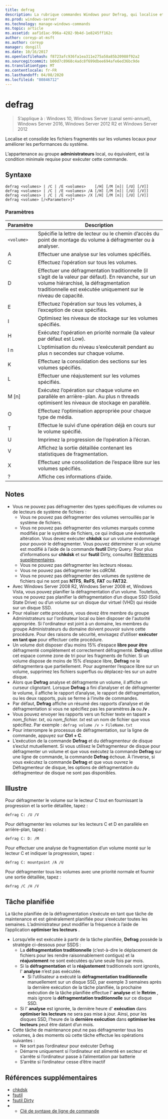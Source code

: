 ```yaml
---
title: defrag
description: La rubrique commandes Windows pour Defrag, qui localise et consolide les fichiers fragmentés sur des volumes locaux pour améliorer les performances du système.
ms.prod: windows-server
ms.technology: manage-windows-commands
ms.topic: article
ms.assetid: aaf1d1ac-996a-4282-9b4d-1e8245ff162c
author: coreyp-at-msft
ms.author: coreyp
manager: dongill
ms.date: 10/16/2017
ms.openlocfilehash: f8723afc936fa1ea311e275a58a85b20988f92a2
ms.sourcegitcommit: b00d7c8968c4adc8f699dbee694afe6ed36bc9de
ms.translationtype: MT
ms.contentlocale: fr-FR
ms.lasthandoff: 04/08/2020
ms.locfileid: "80846712"
---
```

# <a name="defrag"></a>defrag

>S’applique à : Windows 10, Windows Server (canal semi-annuel), Windows Server 2016, Windows Server 2012 R2 et Windows Server 2012

Localise et consolide les fichiers fragmentés sur les volumes locaux pour améliorer les performances du système.

L’appartenance au groupe **administrateurs** local, ou équivalent, est la condition minimale requise pour exécuter cette commande.

## <a name="syntax"></a>Syntaxe
```
defrag <volumes> | /C | /E <volumes>    [/H] [/M [n]| [/U] [/V]]
defrag <volumes> | /C | /E <volumes> /A [/H] [/M [n]| [/U] [/V]]
defrag <volumes> | /C | /E <volumes> /X [/H] [/M [n]| [/U] [/V]]
defrag <volume> [/<Parameter>]*
```
### <a name="parameters"></a>Paramètres

|Paramètre|Description|
|-------|--------|
|`<volume>`|Spécifie la lettre de lecteur ou le chemin d’accès du point de montage du volume à défragmenter ou à analyser.|
|A|Effectuer une analyse sur les volumes spécifiés.|
|C|Effectuez l’opération sur tous les volumes.|
|D|Effectuer une défragmentation traditionnelle (il s’agit de la valeur par défaut). En revanche, sur un volume hiérarchisé, la défragmentation traditionnelle est exécutée uniquement sur le niveau de capacité.|
|E|Effectuez l’opération sur tous les volumes, à l’exception de ceux spécifiés.|
|I|Optimisez les niveaux de stockage sur les volumes spécifiés.|
|H|Exécutez l’opération en priorité normale (la valeur par défaut est Low).|
|I n|L’optimisation du niveau s’exécuterait pendant au plus n secondes sur chaque volume.|
|K|Effectuez la consolidation des sections sur les volumes spécifiés.|
|L|Effectuer une réajustement sur les volumes spécifiés.|
|M [n]|Exécutez l’opération sur chaque volume en parallèle en arrière-plan. Au plus n threads optimisent les niveaux de stockage en parallèle.|
|O|Effectuez l’optimisation appropriée pour chaque type de média.|
|T|Effectue le suivi d’une opération déjà en cours sur le volume spécifié.|
|U|Imprimez la progression de l’opération à l’écran.|
|V|Affichez la sortie détaillée contenant les statistiques de fragmentation.|
|X|Effectuez une consolidation de l’espace libre sur les volumes spécifiés.|
|?|Affiche ces informations d’aide.|

## <a name="remarks"></a>Notes
- Vous ne pouvez pas défragmenter des types spécifiques de volumes ou de lecteurs de système de fichiers :
  -   Vous ne pouvez pas défragmenter des volumes verrouillés par le système de fichiers.
  -   Vous ne pouvez pas défragmenter des volumes marqués comme modifiés par le système de fichiers, ce qui indique une éventuelle altération. Vous devez exécuter **chkdsk** sur un volume endommagé pour pouvoir le défragmenter. Vous pouvez déterminer si un volume est modifié à l’aide de la commande **fsutil** Dirty Query. Pour plus d’informations sur **chkdsk** et sur **fsutil** Dirty, consultez [Références supplémentaires](defrag.md#BKMK_additionalRef).
  -   Vous ne pouvez pas défragmenter les lecteurs réseau.
  -   Vous ne pouvez pas défragmenter les cdROM.
  -   Vous ne pouvez pas défragmenter des volumes de système de fichiers qui ne sont pas **NTFS**, **ReFS**, **FAT** ou **FAT32**.
- Avec Windows Server 2008 R2, Windows Server 2008 et, Windows Vista, vous pouvez planifier la défragmentation d’un volume. Toutefois, vous ne pouvez pas planifier la défragmentation d’un disque SSD (Solid State Drive) ou d’un volume sur un disque dur virtuel (VHD) qui réside sur un disque SSD.
- Pour réaliser cette procédure, vous devez être membre du groupe Administrateurs sur l'ordinateur local ou bien disposer de l'autorité appropriée. Si l'ordinateur est joint à un domaine, les membres du groupe Administrateurs du domaine doivent pouvoir suivre cette procédure. Pour des raisons de sécurité, envisagez d’utiliser **exécuter en tant que** pour effectuer cette procédure.
- Un volume doit disposer d’au moins 15% d’espace **libre pour être** défragmenté complètement et correctement défragmenté. **Defrag** utilise cet espace comme zone de tri pour les fragments de fichier. Si un volume dispose de moins de 15% d’espace libre, **Defrag** ne le défragmentera que partiellement. Pour augmenter l’espace libre sur un volume, supprimez les fichiers superflus ou déplacez-les sur un autre disque.
- Alors que **Defrag** analyse et défragmente un volume, il affiche un curseur clignotant. Lorsque **Defrag** a fini d’analyser et de défragmenter le volume, il affiche le rapport d’analyse, le rapport de défragmentation, ou les deux rapports, puis se ferme à l’invite de commandes.
- Par défaut, **Defrag** affiche un résumé des rapports d’analyse et de défragmentation si vous ne spécifiez pas les paramètres **/a** ou **/v** .
- Vous pouvez envoyer les rapports vers un fichier texte en tapant **>** <em>nom_fichier. txt</em>, où *nom_fichier. txt* est un nom de fichier que vous spécifiez. Par exemple : `defrag volume /v > FileName.txt`
- Pour interrompre le processus de défragmentation, sur la ligne de commande, appuyez sur **Ctrl + C**.
- L’exécution de la commande **Defrag** et du défragmenteur de disque s’exclut mutuellement. Si vous utilisez le Défragmenteur de disque pour défragmenter un volume et que vous exécutez la commande **Defrag** sur une ligne de commande, la commande **Defrag** échoue. À l’inverse, si vous exécutez la commande **Defrag** et que vous ouvrez le Défragmenteur de disque, les options de défragmentation du défragmenteur de disque ne sont pas disponibles.

## <a name="examples"></a><a name=BKMK_examples></a>Illustre
Pour défragmenter le volume sur le lecteur C tout en fournissant la progression et la sortie détaillée, tapez :
```
defrag C: /U /V
```
Pour défragmenter les volumes sur les lecteurs C et D en parallèle en arrière-plan, tapez :
```
defrag C: D: /M
```
Pour effectuer une analyse de fragmentation d’un volume monté sur le lecteur C et indiquer la progression, tapez :
```
defrag C: mountpoint /A /U
```
Pour défragmenter tous les volumes avec une priorité normale et fournir une sortie détaillée, tapez :
```
defrag /C /H /V
```

## <a name="scheduled-task"></a><a name=BKMK_scheduledTask></a>Tâche planifiée
La tâche planifiée de la défragmentation s’exécute en tant que tâche de maintenance et est généralement planifiée pour s’exécuter toutes les semaines. L’administrateur peut modifier la fréquence à l’aide de l’application **optimiser les lecteurs** .
- Lorsqu’elle est exécutée à partir de la tâche planifiée, **Defrag** possède la stratégie ci-dessous pour SSDS :
   - La **défragmentation traditionnelle** (c’est-à-dire le déplacement de fichiers pour les rendre raisonnablement contigus) et la **réajustement** ne sont exécutées qu’une seule fois par mois.
   - Si la **défragmentation** et la **réajustement** traditionnels sont ignorés, l' **analyse** n’est pas exécutée.
      - Si l’utilisateur a exécuté la **défragmentation traditionnelle** manuellement sur un disque SSD, par exemple 3 semaines après la dernière exécution de la tâche planifiée, la prochaine exécution de la tâche planifiée effectue l' **analyse** et le **Retrim** , mais ignore la **défragmentation traditionnelle** sur ce disque SSD.
   - Si l' **analyse** est ignorée, la dernière heure d' **exécution** dans **optimiser les lecteurs** ne sera pas mise à jour.  Ainsi, pour les disques SSD, l’heure de la **dernière exécution** dans **optimiser les lecteurs** peut être datant d’un mois.
- Cette tâche de maintenance peut ne pas défragmenter tous les volumes, à des moments où cette tâche effectue les opérations suivantes :
   - Ne sort pas l’ordinateur pour exécuter Defrag
   - Démarre uniquement si l’ordinateur est alimenté en secteur et s’arrête si l’ordinateur passe à l’alimentation par batterie
   - S’arrête si l’ordinateur cesse d’être inactif

## <a name="additional-references"></a><a name=BKMK_additionalRef></a>Références supplémentaires
-   [chkdsk](chkdsk.md)
-   [fsutil](fsutil.md)
-   [fsutil Dirty](fsutil-dirty.md)
-   - [Clé de syntaxe de ligne de commande](command-line-syntax-key.md)
